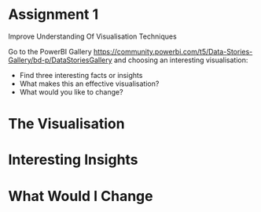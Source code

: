 # Assignment 1

Improve Understanding Of Visualisation Techniques

Go to the PowerBI Gallery https://community.powerbi.com/t5/Data-Stories-Gallery/bd-p/DataStoriesGallery and choosing an interesting visualisation:
- Find three interesting facts or insights
- What makes this an effective visualisation?
- What would you like to change?

# The Visualisation

# Interesting Insights

# What Would I Change
